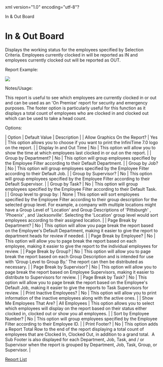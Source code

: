 xml version="1.0" encoding="utf-8"?





In & Out Board




# In & Out Board

Displays the working status for the employees specified by Selection Criteria. Employees currently clocked in will be reported as IN and employees currently clocked out will be reported as OUT.

Report Example:

![](images_2/SW_CH10_In_OutBoard.gif)

Notes/Usage:

This report is useful to see which employees are currently clocked in or out and can be used as an 'On Premise' report for security and emergency purposes. The footer option is particularly useful for this function as it displays a total count of employees who are clocked in and clocked out which can be used to take a head count.

Options:

| Option | Default Value | Description |
| Allow Graphics On the Report? | Yes | This option allows you to choose if you want to print the InfiniTime 7.0 logo on the report. |
| Display In and Out Time | No | This option will allow you to show the time at which employees last clocked in or out on the report. |
| Group by Department? | No | This option will group employees specified by the Employee Filter according to their Default Department. |
| Group by Job? | No | This option will group employees specified by the Employee Filter according to their Default Job. |
| Group by Supervisor? | No | This option will group employees specified by the Employee Filter according to their Default Supervisor. |
| Group by Task? | No | This option will group employees specified by the Employee Filter according to their Default Task. |
| Group level to group by: | None | This option will sort employees specified by the Employee Filter according to their group description for the selected group level. For example, a company with multiple locations might have a Group Level of 'Location' and Group Descriptions of 'Pittsburgh' , 'Phoenix' , and 'Jacksonville'. Selecting the 'Location' group level would sort employees according to their assigned location. |
| Page Break by Department? | No | This option will allow you page break the report based on the Employee's Default Department, making it easier to give the report to department heads for review if needed. |
| Page Break by Employee? | No | This option will allow you to page break the report based on each employee, making it easier to give the report to the individual employees for review. |
| Page Break by Group? | No | This option will allow you to page break the report based on each Group Description and is intended for use with 'Group Level to Group By.' The report can then be distributed as necessary. |
| Page Break by Supervisor? | No | This option will allow you to page break the report based on Employee Supervisors, making it easier to distribute to Supervisors for review. |
| Page Break by Task? | No | This option will allow you to page break the report based on the Employee's Default Job, making it easier to give the reports to Task Supervisors for review. |
| Print Inactive Employees? | No | This option will allow you to print information of the inactive employees along with the active ones. |
| Show Me Employees That Are? | All Employees | This option allows you to select which employees will display on the report based on their status either clocked in, clocked out or show you all employees. |
| Sort by Employee Number? | No | This option will group employees specified by the Employee Filter according to their Employee ID. |
| Print Footer? | No | This option adds a Report Total Row to the end of the report displaying a total count of employees that are Clocked In, Clocked Out, in addition to a grand total.  A Sub Footer is also displayed for each Department, Job, Task, and / or Supervisor when the report is grouped by Department, Job, Task, Group, or Supervisor. |

[Report List](/InfiniTime/help%20file/Reports/Report_List.md)